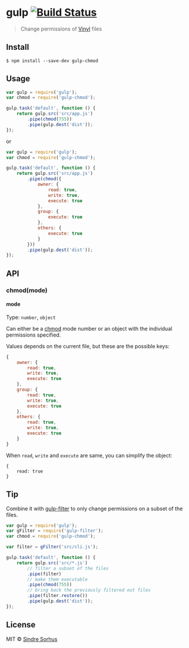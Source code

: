 # gulp [![Build Status](https://travis-ci.org/sindresorhus/gulp-chmod.svg?branch=master)](https://travis-ci.org/sindresorhus/gulp-chmod)

> Change permissions of [Vinyl](https://github.com/wearefractal/vinyl) files


## Install

```
$ npm install --save-dev gulp-chmod
```


## Usage

```js
var gulp = require('gulp');
var chmod = require('gulp-chmod');

gulp.task('default', function () {
	return gulp.src('src/app.js')
		.pipe(chmod(755))
		.pipe(gulp.dest('dist'));
});
```

or

```js
var gulp = require('gulp');
var chmod = require('gulp-chmod');

gulp.task('default', function () {
	return gulp.src('src/app.js')
		.pipe(chmod({
			owner: {
				read: true,
				write: true,
				execute: true
			},
			group: {
				execute: true
			},
			others: {
				execute: true
			}
		}))
		.pipe(gulp.dest('dist'));
});
```


## API

### chmod(mode)

#### mode

Type: `number`, `object`

Can either be a [chmod](http://ss64.com/bash/chmod.html) mode number or an object with the individual permissions specified.


Values depends on the current file, but these are the possible keys:

```js
{
	owner: {
		read: true,
		write: true,
		execute: true
	},
	group: {
		read: true,
		write: true,
		execute: true
	},
	others: {
		read: true,
		write: true,
		execute: true
	}
}
```

When `read`, `write` and `execute` are same, you can simplify the object:

```
{
	read: true
}
```


## Tip

Combine it with [gulp-filter](https://github.com/sindresorhus/gulp-filter) to only change permissions on a subset of the files.

```js
var gulp = require('gulp');
var gFilter = require('gulp-filter');
var chmod = require('gulp-chmod');

var filter = gFilter('src/cli.js');

gulp.task('default', function () {
	return gulp.src('src/*.js')
		// filter a subset of the files
		.pipe(filter)
		// make them executable
		.pipe(chmod(755))
		// bring back the previously filtered out files
		.pipe(filter.restore())
		.pipe(gulp.dest('dist'));
});
```


## License

MIT © [Sindre Sorhus](http://sindresorhus.com)
